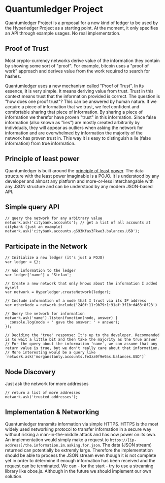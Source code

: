 # Quantumledger Project
Quantumledger Project is a proposal for a new kind of ledger to be used by the Hyperledger Project as a starting point. At the moment, it only specifies an API through example usages. No real implementation. 

## Proof of Trust

Most crypto-currency networks derive value of the information they contain by showing some sort of "proof". For example, bitcoin uses a "proof of work" approach and derives value from the work required to search for hashes.

Quantumledger uses a new mechanism called "Proof of Trust". In its essence, it is very simple. It means deriving value from trust. Trust in this context means trust that the information provided is correct. The question is "how does one proof trust"? This can be answered by human nature. If we acquire a piece of information that we trust, we feel confident and comfortable sharing that piece of information. By sharing a piece of information we therefor have proven "trust" in this information. Since false information (also known as "lies") are mostly created arbitrarily by individuals, they will appear as outliers when asking the network for information and are overwhelmed by information the majority of the network has proven trust in. This way it is easy to distinguish a lie (false information) from true information.

## Principle of least power

Quantumledger is built around the [principle of least power](http://blog.codinghorror.com/the-principle-of-least-power/). The data structure with the least power imaginable is a POJO. It is understood by any developer and almost any platform and more-or-less interchangable with any JSON structure and can be understood by any modern JSON-based API.

## Simple query API

    // query the network for any arbitrary value
    network.ask('citybank.accounts'); // get a list of all accounts at citybank (just an example)
    network.ask('citybank.accounts.gS93Kfas3Fkwe3.balances.USD');

## Participate in the Network

    // Initialize a new ledger (it's just a POJO)
    var ledger = {}; 
    
    // Add information to the ledger
    var ledger['name'] = 'Stefan';
    
    // Create a new network that only knows about the information I added myself
    var network = Hyperledger.createNetwork(ledger); 
    
    // Include information of a node that I trust via its IP address
    var otherNode = network.include('240f:11:9b79:1:91af:3f1b:d463:8f23')
    
    // Query the network for information
    network.ask('name').listen(function(node, answer) {
      console.log(node + ' gave the answer: ' + answer);
    });
    
    // Deciding the "true" response: It's up to the developer. Recommended is to wait a little bit and then take the majority as the true answer
    // For the query about the information 'name', we can assume that any return value is true, but we don't really care about that information.
    // More interesting would be a query like `network.ask('morganstanly.accounts.fe3za9f9e9as.balances.USD')`

## Node Discovery

Just ask the network for more addresses

    // return a list of more addresses
    network.ask('trusted_addresses');

## Implementation & Networking

Quantumledger transmits information via simple HTTPS. HTTPS is the most widely used networking protocol to transfer information in a secure way without risking a man-in-the-middle attack and has now power on its own. An implementation would simply make a request to `https://[ip-address]/the.information.im.asking.for.json`. The data (JSON stream) returned can potentially be extremly large. Therefore the implementation should be able to process the JSON stream even though it is not complete yet in order to determine if enough information has been received and the request can be terminated. We can - for the start - try to use a streaming library like oboe.js. Although in the future we should implement our own solution.
